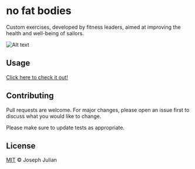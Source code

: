 # no fat bodies

Custom exercises, developed by fitness leaders, aimed at improving the health and well-being of sailors.

![Alt text](/assets/images/snapshot.png) 

## Usage

[Click here to check it out!](https://nofatbodies.com/)

## Contributing

Pull requests are welcome. For major changes, please open an issue first to discuss what you would like to change.

Please make sure to update tests as appropriate.

## License

[MIT](https://choosealicense.com/licenses/mit/) ©  Joseph Julian
